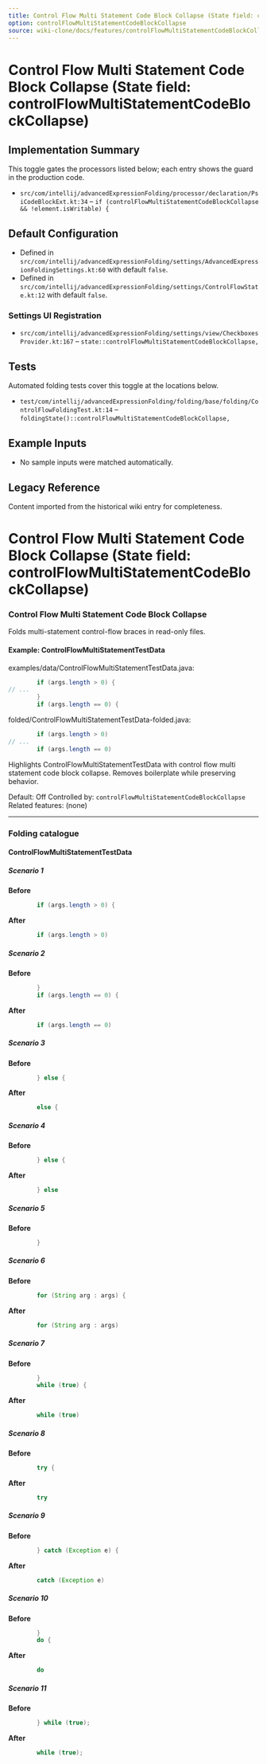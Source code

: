 ```yaml
---
title: Control Flow Multi Statement Code Block Collapse (State field: controlFlowMultiStatementCodeBlockCollapse)
option: controlFlowMultiStatementCodeBlockCollapse
source: wiki-clone/docs/features/controlFlowMultiStatementCodeBlockCollapse.md
---
```

# Control Flow Multi Statement Code Block Collapse (State field: controlFlowMultiStatementCodeBlockCollapse)

## Implementation Summary

This toggle gates the processors listed below; each entry shows the guard in the production code.

- `src/com/intellij/advancedExpressionFolding/processor/declaration/PsiCodeBlockExt.kt:34` – `if (controlFlowMultiStatementCodeBlockCollapse && !element.isWritable) {`

## Default Configuration

- Defined in `src/com/intellij/advancedExpressionFolding/settings/AdvancedExpressionFoldingSettings.kt:60` with default `false`.
- Defined in `src/com/intellij/advancedExpressionFolding/settings/ControlFlowState.kt:12` with default `false`.

### Settings UI Registration

- `src/com/intellij/advancedExpressionFolding/settings/view/CheckboxesProvider.kt:167` – `state::controlFlowMultiStatementCodeBlockCollapse,`

## Tests

Automated folding tests cover this toggle at the locations below.

- `test/com/intellij/advancedExpressionFolding/folding/base/folding/ControlFlowFoldingTest.kt:14` – `foldingState()::controlFlowMultiStatementCodeBlockCollapse,`

## Example Inputs

- No sample inputs were matched automatically.

## Legacy Reference

Content imported from the historical wiki entry for completeness.

# Control Flow Multi Statement Code Block Collapse (State field: controlFlowMultiStatementCodeBlockCollapse)

### Control Flow Multi Statement Code Block Collapse
Folds multi-statement control-flow braces in read-only files.

#### Example: ControlFlowMultiStatementTestData

examples/data/ControlFlowMultiStatementTestData.java:
```java
        if (args.length > 0) {
// ...
        }
        if (args.length == 0) {
```

folded/ControlFlowMultiStatementTestData-folded.java:
```java
        if (args.length > 0) 
// ...
        if (args.length == 0) 
```

Highlights ControlFlowMultiStatementTestData with control flow multi statement code block collapse.
Removes boilerplate while preserving behavior.

Default: Off
Controlled by: `controlFlowMultiStatementCodeBlockCollapse`
Related features: (none)

---
### Folding catalogue

#### ControlFlowMultiStatementTestData

##### Scenario 1

**Before**
```java
        if (args.length > 0) {
```

**After**
```java
        if (args.length > 0) 
```


##### Scenario 2

**Before**
```java
        }
        if (args.length == 0) {
```

**After**
```java
        if (args.length == 0) 
```


##### Scenario 3

**Before**
```java
        } else {
```

**After**
```java
        else {
```


##### Scenario 4

**Before**
```java
        } else {
```

**After**
```java
        } else 
```


##### Scenario 5

**Before**
```java
        }
```


##### Scenario 6

**Before**
```java
        for (String arg : args) {
```

**After**
```java
        for (String arg : args) 
```


##### Scenario 7

**Before**
```java
        }
        while (true) {
```

**After**
```java
        while (true) 
```


##### Scenario 8

**Before**
```java
        try {
```

**After**
```java
        try 
```


##### Scenario 9

**Before**
```java
        } catch (Exception e) {
```

**After**
```java
        catch (Exception e) 
```


##### Scenario 10

**Before**
```java
        }
        do {
```

**After**
```java
        do 
```


##### Scenario 11

**Before**
```java
        } while (true);
```

**After**
```java
        while (true);
```
